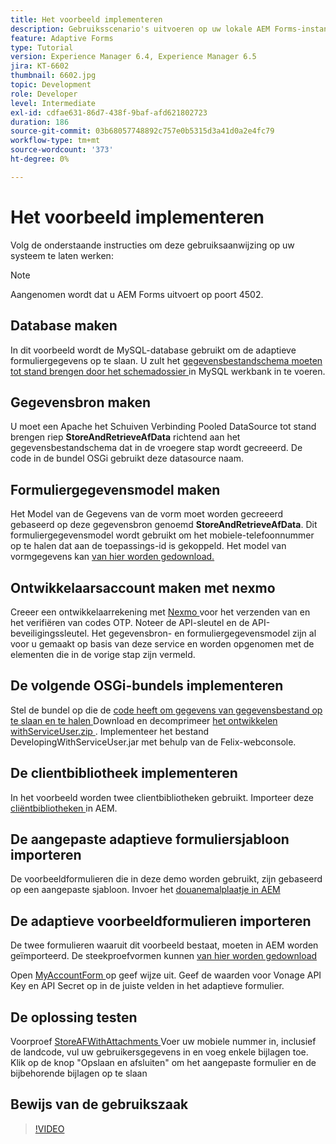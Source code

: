 ```yaml
---
title: Het voorbeeld implementeren
description: Gebruiksscenario's uitvoeren op uw lokale AEM Forms-instantie
feature: Adaptive Forms
type: Tutorial
version: Experience Manager 6.4, Experience Manager 6.5
jira: KT-6602
thumbnail: 6602.jpg
topic: Development
role: Developer
level: Intermediate
exl-id: cdfae631-86d7-438f-9baf-afd621802723
duration: 186
source-git-commit: 03b68057748892c757e0b5315d3a41d0a2e4fc79
workflow-type: tm+mt
source-wordcount: '373'
ht-degree: 0%

---
```


# Het voorbeeld implementeren

Volg de onderstaande instructies om deze gebruiksaanwijzing op uw systeem te laten werken:

>[!NOTE]
>Aangenomen wordt dat u AEM Forms uitvoert op poort 4502.


## Database maken

In dit voorbeeld wordt de MySQL-database gebruikt om de adaptieve formuliergegevens op te slaan. U zult het [ gegevensbestandschema moeten tot stand brengen door het schemadossier ](assets/data-base-schema.sql) in MySQL werkbank in te voeren.

## Gegevensbron maken

U moet een Apache het Schuiven Verbinding Pooled DataSource tot stand brengen riep **StoreAndRetrieveAfData** richtend aan het gegevensbestandschema dat in de vroegere stap wordt gecreeerd. De code in de bundel OSGi gebruikt deze datasource naam.

## Formuliergegevensmodel maken

Het Model van de Gegevens van de vorm moet worden gecreeerd gebaseerd op deze gegevensbron genoemd **StoreAndRetrieveAfData**. Dit formuliergegevensmodel wordt gebruikt om het mobiele-telefoonnummer op te halen dat aan de toepassings-id is gekoppeld. Het model van vormgegevens kan [ van hier worden gedownload.](assets/2-Factor-Authentication-DataSource-and-FDM.zip)

## Ontwikkelaarsaccount maken met nexmo

Creeer een ontwikkelaarrekening met [ Nexmo ](https://dashboard.nexmo.com/) voor het verzenden van en het verifiëren van codes OTP. Noteer de API-sleutel en de API-beveiligingssleutel. Het gegevensbron- en formuliergegevensmodel zijn al voor u gemaakt op basis van deze service en worden opgenomen met de elementen die in de vorige stap zijn vermeld.

## De volgende OSGi-bundels implementeren

Stel de bundel op die de [ code heeft om gegevens van gegevensbestand op te slaan en te halen ](assets/SaveAndResume.core-1.0.0-SNAPSHOT.jar)
Download en decomprimeer [ het ontwikkelen withServiceUser.zip ](https://experienceleague.adobe.com/docs/experience-manager-learn/assets/developingwithserviceuser.zip?lang=nl-NL).
Implementeer het bestand DevelopingWithServiceUser.jar met behulp van de Felix-webconsole.

## De clientbibliotheek implementeren

In het voorbeeld worden twee clientbibliotheken gebruikt. Importeer deze [ cliëntbibliotheken ](assets/store-af-with-attachments-client-lib.zip) in AEM.

## De aangepaste adaptieve formuliersjabloon importeren

De voorbeeldformulieren die in deze demo worden gebruikt, zijn gebaseerd op een aangepaste sjabloon. Invoer het [ douanemalplaatje in AEM ](assets/custom-template-with-page-component.zip)

## De adaptieve voorbeeldformulieren importeren

De twee formulieren waaruit dit voorbeeld bestaat, moeten in AEM worden geïmporteerd. De steekproefvormen kunnen [ van hier worden gedownload ](assets/sample-forms.zip)

Open [ MyAccountForm ](http://localhost:4502/editor.html/content/forms/af/myaccountform.html) op geef wijze uit. Geef de waarden voor Vonage API Key en API Secret op in de juiste velden in het adaptieve formulier.

## De oplossing testen

Voorproef [ StoreAFWithAttachments ](http://localhost:4502/content/dam/formsanddocuments/storeafwithattachments/jcr:content?wcmmode=disabled)
Voer uw mobiele nummer in, inclusief de landcode, vul uw gebruikersgegevens in en voeg enkele bijlagen toe. Klik op de knop &quot;Opslaan en afsluiten&quot; om het aangepaste formulier en de bijbehorende bijlagen op te slaan


## Bewijs van de gebruikszaak

>[!VIDEO](https://video.tv.adobe.com/v/327122?quality=12&learn=on)
